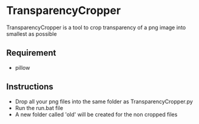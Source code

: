 # TransparencyCropper
TransparencyCropper is a tool to crop transparency of a png image into smallest as possible

## Requirement
* pillow

## Instructions

* Drop all your png files into the same folder as TransparencyCropper.py
* Run the run.bat file
* A new folder called 'old' will be created for the non cropped files 
